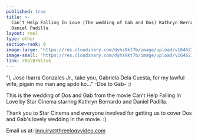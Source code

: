 ```yaml
---
published: true
title: >-
  Can’t Help Falling In Love (The wedding of Gab and Dos) Kathryn Bernardo and
  Daniel Padilla
layout: reel
type: other
section-rank: 9
image-large: 'https://res.cloudinary.com/dyhs9kt7b/image/upload/v1646214571/Gab_Dos.jpg'
image-small: 'https://res.cloudinary.com/dyhs9kt7b/image/upload/v1646214571/Gab_Dos.jpg'
link: rBolBrVi7vk
---
```

"I, Jose Ibarra Gonzales Jr., take you, Gabriela Dela Cuesta, for my lawful wife, pigain mo man ang apdo ko..." -Dos to Gab- :)

This is the wedding of Dos and Gab from the movie Can’t Help Falling In Love by Star Cinema starring Kathryn Bernardo and Daniel Padilla.

Thank you to Star Cinema and everyone involved for getting us to cover Dos and Gab's lovely wedding in the movie. :)

Email us at: inquiry@threelogyvideo.com
